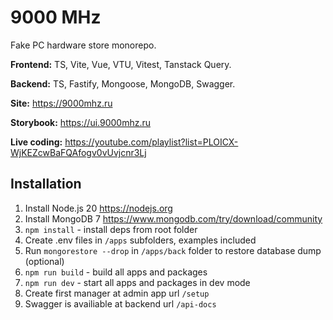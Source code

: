 # 9000 MHz

Fake PC hardware store monorepo.

**Frontend:** TS, Vite, Vue, VTU, Vitest, Tanstack Query.

**Backend:** TS, Fastify, Mongoose, MongoDB, Swagger.

**Site:** https://9000mhz.ru

**Storybook:** https://ui.9000mhz.ru

**Live coding:** https://youtube.com/playlist?list=PLOICX-WjKEZcwBaFQAfogv0vUvjcnr3Lj

## Installation

1. Install Node.js 20 https://nodejs.org
2. Install MongoDB 7 https://www.mongodb.com/try/download/community
3. `npm install` - install deps from root folder
4. Create .env files in `/apps` subfolders, examples included
5. Run `mongorestore --drop` in `/apps/back` folder to restore database dump (optional)
6. `npm run build` - build all apps and packages
7. `npm run dev` - start all apps and packages in dev mode
8. Create first manager at admin app url `/setup`
9. Swagger is availiable at backend url `/api-docs`

